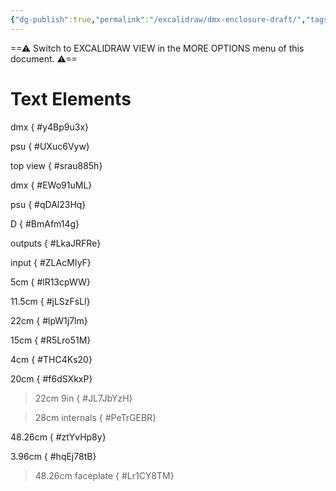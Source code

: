 ```yaml
---
{"dg-publish":true,"permalink":"/excalidraw/dmx-enclosure-draft/","tags":["excalidraw"],"noteIcon":""}
---
```


==⚠  Switch to EXCALIDRAW VIEW in the MORE OPTIONS menu of this document. ⚠==


# Text Elements
dmx
{ #y4Bp9u3x}


psu
{ #UXuc6Vyw}


top view
{ #srau885h}


dmx
{ #EWo91uML}


psu
{ #qDAl23Hq}


D
{ #BmAfm14g}


outputs
{ #LkaJRFRe}


input
{ #ZLAcMIyF}


5cm
{ #lR13cpWW}


11.5cm
{ #jLSzFsLl}


22cm
{ #lpW1j7lm}


15cm
{ #R5Lro51M}


4cm
{ #THC4Ks20}


20cm
{ #f6dSXkxP}


> 22cm
> 9in
{ #JL7JbYzH}


> 28cm internals
{ #PeTrGEBR}


48.26cm
{ #ztYvHp8y}


3.96cm
{ #hqEj78tB}


> 48.26cm faceplate
{ #Lr1CY8TM}


